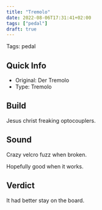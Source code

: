 ```yaml
---
title: "Tremolo"
date: 2022-08-06T17:31:41+02:00
tags: ["pedal"]
draft: true
---
```


Tags: pedal

## Quick Info

- Original: Der Tremolo
- Type: Tremolo

## Build

Jesus christ freaking optocouplers.

## Sound

Crazy velcro fuzz when broken.

Hopefully good when it works.

## Verdict

It had better stay on the board.
